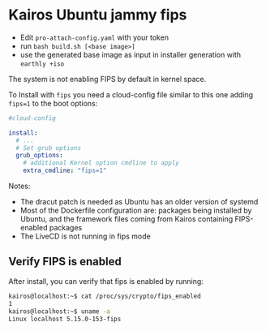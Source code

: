 # Kairos Ubuntu jammy fips

- Edit `pro-attach-config.yaml` with your token
- run `bash build.sh [<base image>]`
- use the generated base image as input in installer generation with `earthly +iso`

The system is not enabling FIPS by default in kernel space. 

To Install with `fips` you need a cloud-config file similar to this one adding `fips=1` to the boot options:

```yaml
#cloud-config

install:
  # ...
  # Set grub options
  grub_options:
    # additional Kernel option cmdline to apply
    extra_cmdline: "fips=1"
```

Notes:
- The dracut patch is needed as Ubuntu has an older version of systemd
- Most of the Dockerfile configuration are: packages being installed by Ubuntu, and the framework files coming from Kairos containing FIPS-enabled packages
- The LiveCD is not running in fips mode

## Verify FIPS is enabled

After install, you can verify that fips is enabled by running:

```bash
kairos@localhost:~$ cat /proc/sys/crypto/fips_enabled
1
kairos@localhost:~$ uname -a
Linux localhost 5.15.0-153-fips 
```

